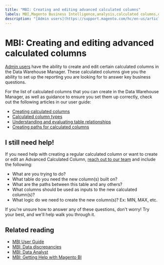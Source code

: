 ```yaml
---
title: "MBI: Creating and editing advanced calculated columns"
labels: MBI,Magento Business Intelligence,analysis,calculated columns,data,data discrepancies,database,how to,reports,Adobe Commerce
description: "[Admin users](https://support.magento.com/hc/en-us/articles/360016731291) have the ability to create and edit certain calculated columns in the Data Warehouse Manager. These calculated columns give you the ability to set up the reporting you are looking for to answer key business questions."
---
```


# MBI: Creating and editing advanced calculated columns

[Admin users](https://support.magento.com/hc/en-us/articles/360016731291) have the ability to create and edit certain calculated columns in the Data Warehouse Manager. These calculated columns give you the ability to set up the reporting you are looking for to answer key business questions.

For the list of calculated columns that you can create in the Data Warehouse Manager, as well as guidance to ensure you set them up correctly, check out the following articles in our user guide:

* [Creating calculated columns](https://docs.magento.com/mbi/data-analyst/data-warehouse-mgr/creating-calculated-columns.html)
* [Calculated column types](https://docs.magento.com/mbi/data-analyst/data-warehouse-mgr/calc-column-types.html)
* [Understanding and evaluating table relationships](https://docs.magento.com/mbi/data-analyst/data-warehouse-mgr/table-relationships.html)
* [Creating paths for calculated columns](https://docs.magento.com/mbi/data-analyst/data-warehouse-mgr/create-paths-calc-columns.html)

## I still need help!

If you need help with creating a regular calculated column or want to create or edit an Advanced Calculated Column, [reach out to our team](https://support.magento.com/hc/en-us/articles/360000913794#submit-ticket) and include the following:

* What are you trying to do?
* What table do you need the new column(s) built on?
* What are the paths between this table and any others?
* What columns should be used as inputs to the new calculated column(s)?
* What logic do we need to create the new column(s)? Ex: MIN, MAX, etc.

If you're unsure how to answer any of these questions, don't worry! Try your best, and we'll help walk you through it.

## Related reading

* [MBI User Guide](https://docs.magento.com/mbi)
* [MBI: Data discrepancies](https://support.magento.com/hc/en-us/articles/360016505312)
* [MBI: Data Analyst](https://docs.magento.com/mbi/data-analyst.html)
* [MBI: Getting Help with Magento BI](https://docs.magento.com/mbi/getting-started/support.html) 